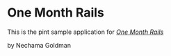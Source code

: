 # One Month Rails

This is the pint sample application for
[*One Month Rails*](http://onemonthrails.com)

by Nechama Goldman 